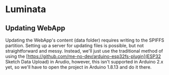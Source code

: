 # Luminata

## Updating WebApp
Updating the WebApp's content (data folder) requires writing to the SPIFFS partition. Setting up a server for updating files is possible, but not straightforward and messy. Instead, we'll just use the traditional method of using the [https://github.com/me-no-dev/arduino-esp32fs-plugin](ESP32 Sketch Data Upload) in Arudio, however, this isn't supported in Arduino 2.x yet, so we'll have to open the project in Arduino 1.8.13 and do it there.
